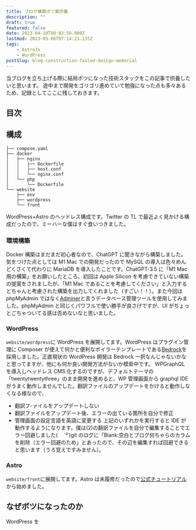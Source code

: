 ```yaml
---
title: ブログ構築ボツ案供養
description: ""
draft: true
featured: false
date: 2023-04-10T08:03:58.000Z
lastmod: 2023-05-06T07:14:21.135Z
tags:
    - AstroJs
    - WordPress
postSlug: blog-construction-failed-design-memorial
---
```


当ブログを立ち上げる際に結局ボツになった技術スタックをこの記事で供養したいと思います。
途中まで開発をゴリゴリ進めていて勉強になった点も多々あるため、記録としてここに残しておきます。

## 目次

## 構成

```
├── compose.yaml
├── docker
│   ├── nginx
│   │   ├── Dockerfile
│   │   ├── host.conf
│   │   └── nginx.conf
│   └── php
│       └── Dockerfile
└── website
    ├── env
    ├── wordpress
    └── front
```

WordPress+Astro のヘッドレス構成です。Twitter の TL で最近よく見かける構成だったので、ミーハーな僕はすぐ食いつきました。

### 環境構築

Docker 構築はまだまだ初心者なので、ChatGPT に聞きながら構築しました。気をつけた点としては M1 Mac での開発だったので MySQL の導入は色々めんどくさくて代わりに MariaDB を導入したことです。ChatGPT-3.5 に「M1 Mac 用の構築」をお願いしたところ、初回は Apple Silicon を考慮できていない構築の提案をされましたが、「M1 Mac であることを考慮してください」と入力するとちゃんと考慮された構築を出力してくれました（すごい！！）。また今回は phpMyAdmin ではなく[Adminer](https://www.adminer.org/)と言うデータベース管理ツールを使用してみました。phpMyAdmin と同じくパワフルで使い勝手が良さげですが、UI がちょっとごちゃついてる感は否めないなと思いました。

### WordPress

`website/wordpress`に WordPress を展開してます。WordPress はプラグイン管理に Composer が使えて何かと便利なボイラーテンプレートである[Bedrock](https://roots.io/bedrock/)を採用しました。正直現状の WordPress 開発は Bedrock 一択なんじゃないかなと思ってますが、他にも何か良い開発方法がないか模索中です。
WPGraphQL を導入しヘッドレス CMS 化するのですが、デフォルトテーマの「twentytwentythree」のまま開発を進めると、WP 管理画面から graphql IDE がうまく動作しませんでした。翻訳ファイルのアップデートをかけると動作しなくなる様なので、

-   翻訳フ-ァイルをアップデートしない
-   翻訳ファイルをアップデート後、エラーの出ている箇所を自分で修正
-   管理画面の設定言語を英語に変更する
    上記のいずれかを実行すると IDE が動作するようになります。僕は(2)の翻訳ファイルを自分で編集することでエラー回避しました(　 ˙³˙)git のログに「Blank:空白とブログ何ちゃらのカラムを削除（エラー回避のため」とあったので、その辺を編集すれば回避できると思います（うろ覚えですみません）。

### Astro

`website/front`に展開してます。Astro は未履修だったので[公式チュートリアル](https://docs.astro.build/en/tutorial/0-introduction/)から始めました。

## なぜボツになったのか

WordPress を

